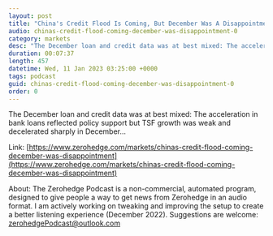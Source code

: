 ```yaml
---
layout: post
title: "China's Credit Flood Is Coming, But December Was A Disappointment"
audio: chinas-credit-flood-coming-december-was-disappointment-0
category: markets
desc: "The December loan and credit data was at best mixed: The acceleration in bank loans reflected policy support but TSF growth was weak and decelerated sharply in December..."
duration: 00:07:37
length: 457
datetime: Wed, 11 Jan 2023 03:25:00 +0000
tags: podcast
guid: chinas-credit-flood-coming-december-was-disappointment-0
order: 0
---
```

The December loan and credit data was at best mixed: The acceleration in bank loans reflected policy support but TSF growth was weak and decelerated sharply in December...

Link: [https://www.zerohedge.com/markets/chinas-credit-flood-coming-december-was-disappointment](https://www.zerohedge.com/markets/chinas-credit-flood-coming-december-was-disappointment)

About: The Zerohedge Podcast is a non-commercial, automated program, designed to give people a way to get news from Zerohedge in an audio format.  I am actively working on tweaking and improving the setup to create a better listening experience (December 2022).  Suggestions are welcome: [zerohedgePodcast@outlook.com](mailto:zerohedgePodcast@outlook.com)